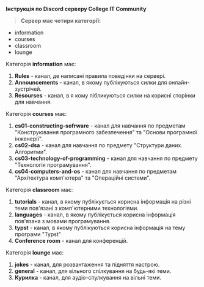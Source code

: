 **Інструкція по Discord серверу College IT Community**
> **Сервер має чотири категорії:**
+ information
+ courses
+ classroom
+ lounge

Категорія **information** має:
1. **Rules** - канал, де написані правила поведінки на сервері.
2. **Announcements** - канал, в якому публікуються силки для онлайн-зустрічей.
3. **Resourses** - канал, в я кому пібликуються силки на корисні сторінки для навчання.

Категорія **courses** має:
1. **cs01-constructing-sofrware** - канал для навчання по предметам "Конструювання програмного забезпечення" та "Основи програмної інженерії".
2. **cs02-dsa** - канал для навчання по предмету "Структури даних. Алгоритми".
3. **cs03-technology-of-programming** -  канал для навчання по предмету "Технологія програмування".
4. **cs04-computers-and-os** -  канал для навчання по предметам "Архітектура комп'ютера" та "Операційні системи".

Категорія **classroom** має:
1. **tutorials** - канал, в якому публікується корисна інформація на різні теми пов'язані з комп'ютерними технологіями.
2. **languages** - канал, в якому публікується корисна інформація пов'язана з мовами програмування.
3. **typst** - канал, в якому публікуються корисна інформація на тему програми "Typst"
4. **Conference room** - канал для конференцій.

Категорія **lounge** має:
1. **jokes** - канал, для розвантаження та підняття настрою.
2. **general** - канал, для вільного спілкування на будь-які теми.
3. **Курилка** - канал, для аудіо-спулкування на вільні теми.